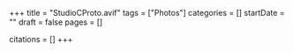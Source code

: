 +++
title = "StudioCProto.avif"
tags = ["Photos"]
categories = []
startDate = ""
draft = false
pages = []

citations = []
+++
